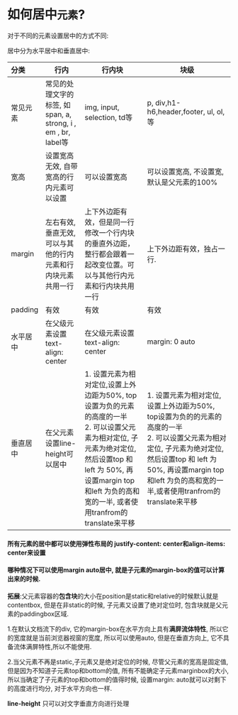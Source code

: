 # 如何居中``元素``?

对于不同的元素设置居中的方式不同:

居中分为水平居中和垂直居中:

| 分类     | 行内                                                         | 行内块                                                       | 块级                                                         |
| :------- | ------------------------------------------------------------ | ------------------------------------------------------------ | ------------------------------------------------------------ |
| 常见元素 | 常见的处理文字的标签, 如span, a, strong, i , em , br, label等 | img, input, selection, td等                                  | p, div,h1-h6,header,footer, ul, ol, 等                       |
| 宽高     | 设置宽高无效, 自带宽高的行内元素可以设置                     | 可以设置宽高                                                 | 可以设置宽高, 不设置宽, 默认是父元素的100%                   |
| margin   | 左右有效, 垂直无效, 可以与其他的行内元素和行内块元素共用一行 | 上下外边距有效，但是同一行修改一个行内块的垂直外边距，整行都会跟着一起改变位置。可以与其他行内元素和行内块共用一行 | 上下外边距有效，独占一行.                                    |
| padding  | 有效                                                         | 有效                                                         | 有效                                                         |
| 水平居中 | 在父级元素设置text-align: center                             | 在父级元素设置text-align: center                             | margin: 0 auto                                               |
| 垂直居中 | 在父元素设置line-height可以居中                              | 1. 设置元素为相对定位,设置上外边距为50%, top设置为负的元素的高度的一半 <br />2.  可以设置父元素为相对定位, 子元素为绝对定位, 然后设置top 和 left 为 50%, 再设置margin top 和left 为负的高和宽的一半, 或者使用tranfrom的translate来平移 | 1. 设置元素为相对定位,设置上外边距为50%, top设置为负的的元素的高度的一半 <br/>2.  可以设置父元素为相对定位, 子元素为绝对定位, 然后设置top 和 left 为 50%, 再设置margin top 和left 为负的高和宽的一半,或者使用tranfrom的translate来平移 |

#### 所有元素的居中都可以使用弹性布局的 justify-content: center和align-items: center来设置

#### 哪种情况下可以使用margin auto居中, 就是子元素的margin-box的值可以计算出来的时候.

**拓展**:父元素容器的**包含块**的大小在position是static和relative的时候默认就是contentbox, 但是在非static的时候, 子元素又设置了绝对定位时, 包含块就是父元素的paddingbox区域.

1.在默认文档流下的div, 它的margin-box在水平方向上具有**满屏流体特性**, 所以它的宽度就是当前浏览器视窗的宽度, 所以可以使用auto, 但是在垂直方向上, 它不具备流体满屏特性,所以不能使用.

2.当父元素不再是static,子元素又是绝对定位的时候, 尽管父元素的宽高是固定值, 但是因为不知道子元素top和bottom的值, 所有不能确定子元素marginbox的大小, 所以当确定了子元素的top和bottom的值得时候, 设置margin: auto就可以对剩下的高度进行均分, 对于水平方向也一样.

**line-height** 只可以对文字垂直方向进行处理

